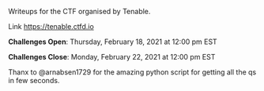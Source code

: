 Writeups for the CTF organised by Tenable. 

Link https://tenable.ctfd.io

**Challenges Open**: Thursday, February 18, 2021 at 12:00 pm EST

**Challenges Close**: Monday, February 22, 2021 at 12:00 pm EST 


Thanx to @arnabsen1729 for the amazing python script for getting all the qs in few seconds.